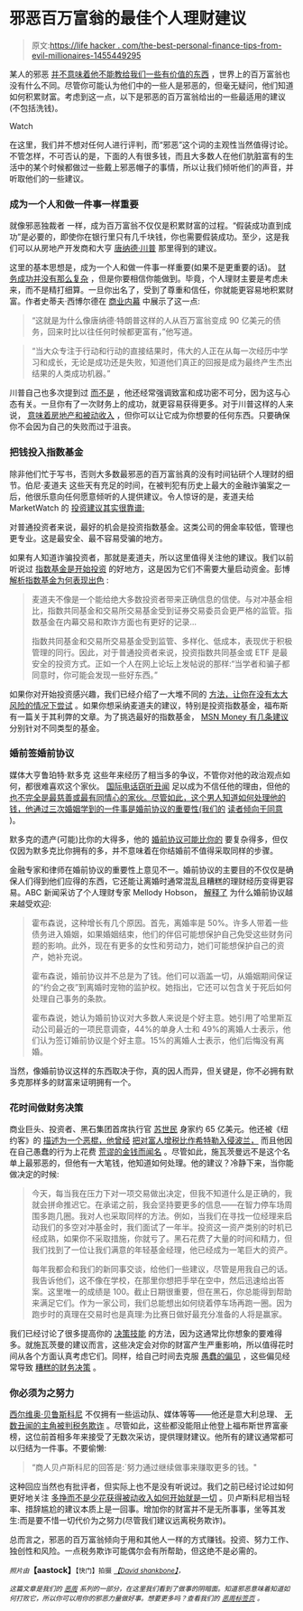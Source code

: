 # 邪恶百万富翁的最佳个人理财建议

> 原文:[https://life hacker . com/the-best-personal-finance-tips-from-evil-millionaires-1455449295](https://lifehacker.com/the-best-personal-finance-tips-from-evil-millionaires-1455449295)

某人的邪恶 [并不意味着他不能教给我们一些有价值的东西](https://lifehacker.com/10-surprisingly-inspirational-quotes-from-evil-people-1454328362) ，世界上的百万富翁也没有什么不同。尽管你可能认为他们中的一些人是邪恶的，但毫无疑问，他们知道如何积累财富。考虑到这一点，以下是邪恶的百万富翁给出的一些最适用的建议(不包括洗钱)。

Watch

在这里，我们并不想对任何人进行评判，而“邪恶”这个词的主观性当然值得讨论。不管怎样，不可否认的是，下面的人有很多钱，而且大多数人在他们肮脏富有的生活中的某个时候都做过一些戴上邪恶帽子的事情，所以让我们倾听他们的声音，并听取他们的一些建议。

### 成为一个人和做一件事一样重要

就像邪恶独裁者 一样，成为百万富翁不仅仅是积累财富的过程。“假装成功直到成功”是必要的，即使你在银行里只有几千块钱，你也需要假装成功。至少，这是我们可以从房地产开发商和大亨 [唐纳德·川普](http://en.wikipedia.org/wiki/Donald_Trump) 那里得到的建议。

这里的基本思想是，成为一个人和做一件事一样重要(如果不是更重要的话)。 [财务成功并没有那么复杂](https://lifehacker.com/the-two-simple-equations-that-lead-to-financial-success-1410254972) ，但是你要相信你能做到。毕竟，个人理财主要是考虑未来，而不是精打细算。一旦你出名了，受到了尊重和信任，你就能更容易地积累财富。作者史蒂夫·西博尔德在 [商业内幕](http://finance.yahoo.com/news/21-ways-rich-people-think-differently.html?page=all) 中展示了这一点:

> “这就是为什么像唐纳德·特朗普这样的人从百万富翁变成 90 亿美元的债务，回来时比以往任何时候都更富有，”他写道。

> “当大众专注于行动和行动的直接结果时，伟大的人正在从每一次经历中学习和成长，无论是成功还是失败，知道他们真正的回报是成为最终产生杰出结果的人类成功机器。”

川普自己也多次提到过 [而不是](http://www.youtube.com/watch?v=MSwdgXvBv8w) ，他还经常强调致富和成功密不可分，因为这与心态有关。一旦你有了一次财务上的成功，就更容易获得更多。对于川普这样的人来说， [意味着房地产和被动收入](https://lifehacker.com/four-low-risk-ways-to-generate-passive-income-and-make-5801188) ，但你可以让它成为你想要的任何东西。只要确保你不会因为自己的失败而过于沮丧。

### 把钱投入指数基金

除非他们忙于写书，否则大多数最邪恶的百万富翁真的没有时间钻研个人理财的细节。伯尼·麦道夫 这些天有充足的时间，在被判犯有历史上最大的金融诈骗案之一后，他很乐意向任何愿意倾听的人提供建议。令人惊讶的是，麦道夫给 MarketWatch 的 [投资建议其实很靠谱:](http://www.marketwatch.com/story/madoff-dont-let-wall-street-scam-you-like-i-did-2013-06-05)

对普通投资者来说，最好的机会是投资指数基金。这类公司的佣金率较低，管理也更专业。这是最安全、最不容易受骗的地方。

如果有人知道诈骗投资者，那就是麦道夫，所以这里值得关注他的建议。我们以前听说过 [指数基金是开始投资](https://lifehacker.com/get-started-investing-with-very-little-money-5910446) 的好地方，这是因为它们不需要大量启动资金。彭博 [解析指数基金为何表现出色](http://www.bloomberg.com/news/2013-06-12/solid-financial-advice-from-bernie-madoff-.html) :

> 麦道夫不像是一个能给绝大多数投资者带来正确信息的信使。与对冲基金相比，指数共同基金和交易所交易基金受到证券交易委员会更严格的监管。指数基金在内幕交易和欺诈方面也有更好的记录...
> 
> 指数共同基金和交易所交易基金受到监管、多样化、低成本，表现优于积极管理的同行。因此，对于普通投资者来说，投资指数共同基金或 ETF 是最安全的投资方式。正如一个人在网上论坛上发帖说的那样:“当学者和骗子都同意时，你可能会发现一些好东西。”

如果你对开始投资感兴趣，我们已经介绍了一大堆不同的 [方法，让你在没有太大风险的情况下尝试](http://lifehacker.com/tag/investing) 。如果你想采纳麦道夫的建议，特别是投资指数基金，福布斯有一篇关于其利弊的文章。为了挑选最好的指数基金， [MSN Money 有几条建议](http://money.msn.com/investment-advice/how-to-pick-the-best-index-funds) 分别针对不同类型的基金。

### 婚前签婚前协议

媒体大亨鲁珀特·默多克 这些年来经历了相当多的争议，不管你对他的政治观点如何，都很难喜欢这个家伙。 [国际电话窃听丑闻](http://en.wikipedia.org/wiki/News_International_phone_hacking_scandal) 足以成为不信任他的理由，但他的 [也不完全是最慈善或最有同情心的家伙。尽管如此，这个男人知道如何处理他的钱，他通过三次婚姻学到的一件事是婚前协议的重要性(我们的](https://twitter.com/rupertmurdoch/status/291324258108440576) [读者倾向于同意](https://lifehacker.com/1452113032) )。

默多克的遗产(可能)比你的大得多，他的 [婚前协议可能比你的](http://www.theguardian.com/media/2013/jun/13/rupert-murdoch-divorce-wendi-deng) 要复杂得多，但仅仅因为默多克比你拥有的多，并不意味着在你结婚前不值得采取同样的步骤。

金融专家和律师在婚前协议的重要性上意见不一。婚前协议的主要目的不仅仅是确保人们得到他们应得的东西，它还能让离婚时通常混乱且糟糕的理财经历变得更容易。ABC 新闻采访了个人理财专家 Mellody Hobson， [解释了](http://abcnews.go.com/GMA/MellodyHobson/prenups-101-couples-married/story?id=11761690) 为什么婚前协议越来越受欢迎:

> 霍布森说，这种增长有几个原因。首先，离婚率是 50%。许多人带着一些债务进入婚姻，如果婚姻结束，他们的伴侣可能想保护自己免受这些财务问题的影响。此外，现在有更多的女性和劳动力，她们可能想保护自己的资产，她补充说。
> 
> 霍布森说，婚前协议并不总是为了钱。他们可以涵盖一切，从婚姻期间保证的“约会之夜”到离婚时宠物的监护权。她指出，它还可以包含关于死后如何处理自己事务的条款。
> 
> 霍布森说，她认为婚前协议对大多数人来说是个好主意。她引用了哈里斯互动公司最近的一项民意调查，44%的单身人士和 49%的离婚人士表示，他们认为签订婚前协议是个好主意。15%的离婚人士表示，他们后悔没有离婚。

当然，像婚前协议这样的东西取决于你，真的因人而异，但关键是，你不必拥有默多克那样多的财富来证明拥有一个。

### 花时间做财务决策

商业巨头、投资者、黑石集团首席执行官 [苏世民](http://en.wikipedia.org/wiki/Stephen_A._Schwarzman) 身家约 65 亿美元。他还被《纽约客》的 [描述为一个恶棍，他曾经](http://www.newyorker.com/reporting/2008/02/11/080211fa_fact_stewart) [把对富人增税比作希特勒入侵波兰，](http://www.businessinsider.com/steve-schwarzman-taxes-hitler-invaded-poland-2010-8) 而且他因在自己愚蠢的行为上花费 [荒谬的金钱而闻名](http://online.wsj.com/news/articles/SB118169817142333414) 。尽管如此，施瓦茨曼远不是这个名单上最邪恶的，但他有一大笔钱，他知道如何处理。他的建议？冷静下来，当你能做决定的时候:

> 今天，每当我在压力下对一项交易做出决定，但我不知道什么是正确的，我就会拼命推迟它。在承诺之前，我会坚持要更多的信息——在智力停车场周围多跑几圈。我对人也采取同样的方法。例如，当我们在寻找一位经理来启动我们的多空对冲基金时，我们面试了一年半。投资这一资产类别的时机已经成熟，如果你不采取措施，你就亏了。黑石花费了大量的时间和精力，但我们找到了一位让我们满意的年轻基金经理，他已经成为一笔巨大的资产。
> 
> 每年我都会和我们的新同事交谈，给他们一些建议，尽管是用我自己的话。我告诉他们，这不像在学校，在那里你想把手举在空中，然后迅速给出答案。这里唯一的成绩是 100。截止日期很重要，但在黑石，你总能得到帮助来满足它们。作为一家公司，我们总能想出如何绕着停车场再跑一圈。因为跑步时的真理在交易时也是真理:为比赛日做好最充分准备的人将是赢家。

我们已经讨论了很多提高你的 [决策技能](http://lifehacker.com/tag/decisions) 的方法，因为这通常比你想象的要难得多。就施瓦茨曼的建议而言，这些决定会对你的财富产生严重影响，所以值得花时间从各个方面认真考虑它们。同样，给自己时间去克服 [愚蠢的偏见](https://lifehacker.com/the-common-mistakes-you-make-in-both-money-and-love-754809696) ，这些偏见经常导致 [糟糕的财务决策](http://lifehacker.com/the-stupid-things-you-do-with-your-money-and-how-to-fi-5892103) 。

### 你必须为之努力

[西尔维奥·贝鲁斯科尼](http://en.wikipedia.org/wiki/Silvio_Berlusconi) 不仅拥有一些运动队、媒体等等——他还是意大利总理、 [无数丑闻的主角](http://www.cnn.com/2011/WORLD/europe/08/23/berlusconi.sex.scandal.explained/)[被判税务欺诈](http://www.theguardian.com/world/2013/oct/06/silvio-berlusconi-community-service-tax-fraud) 。尽管如此，这些都没能阻止他登上福布斯世界富豪榜，这位前首相多年来接受了无数次采访，提供理财建议。他所有的建议通常都可以归结为一件事。不要偷懒:

> “商人贝卢斯科尼的回答是:`努力通过继续做事来赚取更多的钱。"

这种回应当然也有批评者，但实际上也不是没有听说过。我们之前已经讨论过如何更好地关注 [多挣而不是少花](https://lifehacker.com/why-you-should-focus-on-earning-more-rather-than-spend-5983687)[获得被动收入](http://lifehacker.com/the-complete-guide-to-making-money-in-your-spare-time-1291903155)[如何开始就是一切](http://lifehacker.com/getting-started-is-everything-5892576) 。贝卢斯科尼相当轻率、措辞尴尬的建议本质上是一回事。增加你的财富并不是无所事事，坐等其发生:而是要不惜一切代价为之努力(尽管我们建议远离税务欺诈)。

总而言之，邪恶的百万富翁倾向于用和其他人一样的方式赚钱。投资、努力工作、独创性和风险。一点税务欺诈可能偶尔会有所帮助，但这绝不是必需的。

*<small>照片由</small>***【aastock】**<small>【快门】拍摄</small> [*<small>【David shankbone】</small>*](http://en.wikipedia.org/wiki/File:Rupert_Murdoch_2011_Shankbone_3.JPG)*<small>，</small>*

*<small>这篇文章是我们的</small>* [*<small>恶周</small>*](https://lifehacker.com/welcome-to-lifehackers-fourth-annual-evil-week-1453143089) *<small>系列的一部分，在这里我们看到了做事的阴暗面。知道邪恶意味着知道如何打败它，所以你可以用你的邪恶力量做好事。想要更多吗？查看我们的</small>* [*<small>恶周标签页</small>*](http://lifehacker.com/tag/evilweek) *<small>。</small>*
